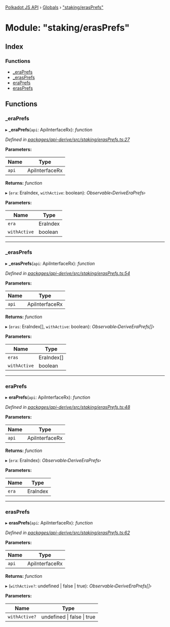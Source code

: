 [Polkadot JS API](../README.md) › [Globals](../globals.md) › ["staking/erasPrefs"](_staking_erasprefs_.md)

# Module: "staking/erasPrefs"

## Index

### Functions

* [_eraPrefs](_staking_erasprefs_.md#_eraprefs)
* [_erasPrefs](_staking_erasprefs_.md#_erasprefs)
* [eraPrefs](_staking_erasprefs_.md#eraprefs)
* [erasPrefs](_staking_erasprefs_.md#erasprefs)

## Functions

###  _eraPrefs

▸ **_eraPrefs**(`api`: ApiInterfaceRx): *function*

*Defined in [packages/api-derive/src/staking/erasPrefs.ts:27](https://github.com/polkadot-js/api/blob/a2f179acb1/packages/api-derive/src/staking/erasPrefs.ts#L27)*

**Parameters:**

Name | Type |
------ | ------ |
`api` | ApiInterfaceRx |

**Returns:** *function*

▸ (`era`: EraIndex, `withActive`: boolean): *Observable‹DeriveEraPrefs›*

**Parameters:**

Name | Type |
------ | ------ |
`era` | EraIndex |
`withActive` | boolean |

___

###  _erasPrefs

▸ **_erasPrefs**(`api`: ApiInterfaceRx): *function*

*Defined in [packages/api-derive/src/staking/erasPrefs.ts:54](https://github.com/polkadot-js/api/blob/a2f179acb1/packages/api-derive/src/staking/erasPrefs.ts#L54)*

**Parameters:**

Name | Type |
------ | ------ |
`api` | ApiInterfaceRx |

**Returns:** *function*

▸ (`eras`: EraIndex[], `withActive`: boolean): *Observable‹DeriveEraPrefs[]›*

**Parameters:**

Name | Type |
------ | ------ |
`eras` | EraIndex[] |
`withActive` | boolean |

___

###  eraPrefs

▸ **eraPrefs**(`api`: ApiInterfaceRx): *function*

*Defined in [packages/api-derive/src/staking/erasPrefs.ts:48](https://github.com/polkadot-js/api/blob/a2f179acb1/packages/api-derive/src/staking/erasPrefs.ts#L48)*

**Parameters:**

Name | Type |
------ | ------ |
`api` | ApiInterfaceRx |

**Returns:** *function*

▸ (`era`: EraIndex): *Observable‹DeriveEraPrefs›*

**Parameters:**

Name | Type |
------ | ------ |
`era` | EraIndex |

___

###  erasPrefs

▸ **erasPrefs**(`api`: ApiInterfaceRx): *function*

*Defined in [packages/api-derive/src/staking/erasPrefs.ts:62](https://github.com/polkadot-js/api/blob/a2f179acb1/packages/api-derive/src/staking/erasPrefs.ts#L62)*

**Parameters:**

Name | Type |
------ | ------ |
`api` | ApiInterfaceRx |

**Returns:** *function*

▸ (`withActive?`: undefined | false | true): *Observable‹DeriveEraPrefs[]›*

**Parameters:**

Name | Type |
------ | ------ |
`withActive?` | undefined &#124; false &#124; true |
